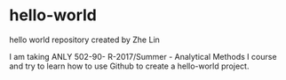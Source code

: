 # hello-world
hello world repository created by Zhe Lin


I am taking ANLY 502-90- R-2017/Summer - Analytical Methods I course and try to learn how to use Github to create a hello-world project.
